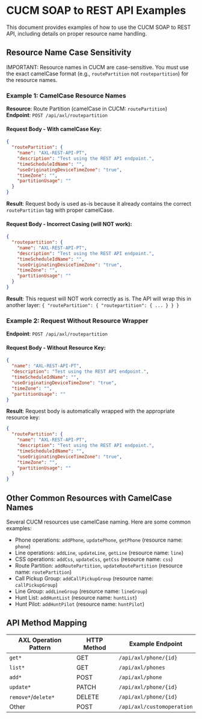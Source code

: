 # CUCM SOAP to REST API Examples

This document provides examples of how to use the CUCM SOAP to REST API, including details on proper resource name handling.

## Resource Name Case Sensitivity

IMPORTANT: Resource names in CUCM are case-sensitive. You must use the exact camelCase format (e.g., `routePartition` not `routepartition`) for the resource names.

### Example 1: CamelCase Resource Names

**Resource**: Route Partition (camelCase in CUCM: `routePartition`)  
**Endpoint**: `POST /api/axl/routepartition`

#### Request Body - With camelCase Key:

```json
{
  "routePartition": {
    "name": "AXL-REST-API-PT",
    "description": "Test using the REST API endpoint.",
    "timeScheduleIdName": "",
    "useOriginatingDeviceTimeZone": "true",
    "timeZone": "",
    "partitionUsage": ""
  }
}
```

**Result**: Request body is used as-is because it already contains the correct `routePartition` tag with proper camelCase.

#### Request Body - Incorrect Casing (will NOT work):

```json
{
  "routepartition": {
    "name": "AXL-REST-API-PT",
    "description": "Test using the REST API endpoint.",
    "timeScheduleIdName": "",
    "useOriginatingDeviceTimeZone": "true",
    "timeZone": "",
    "partitionUsage": ""
  }
}
```

**Result**: This request will NOT work correctly as is. The API will wrap this in another layer: `{ "routePartition": { "routepartition": { ... } } }`

### Example 2: Request Without Resource Wrapper

**Endpoint**: `POST /api/axl/routepartition`

#### Request Body - Without Resource Key:

```json
{
  "name": "AXL-REST-API-PT",
  "description": "Test using the REST API endpoint.",
  "timeScheduleIdName": "",
  "useOriginatingDeviceTimeZone": "true",
  "timeZone": "",
  "partitionUsage": ""
}
```

**Result**: Request body is automatically wrapped with the appropriate resource key:

```json
{
  "routePartition": {
    "name": "AXL-REST-API-PT",
    "description": "Test using the REST API endpoint.",
    "timeScheduleIdName": "",
    "useOriginatingDeviceTimeZone": "true",
    "timeZone": "",
    "partitionUsage": ""
  }
}
```

## Other Common Resources with CamelCase Names

Several CUCM resources use camelCase naming. Here are some common examples:

- Phone operations: `addPhone`, `updatePhone`, `getPhone` (resource name: `phone`)
- Line operations: `addLine`, `updateLine`, `getLine` (resource name: `line`)
- CSS operations: `addCss`, `updateCss`, `getCss` (resource name: `css`)
- Route Partition: `addRoutePartition`, `updateRoutePartition` (resource name: `routePartition`)
- Call Pickup Group: `addCallPickupGroup` (resource name: `callPickupGroup`)
- Line Group: `addLineGroup` (resource name: `lineGroup`)
- Hunt List: `addHuntList` (resource name: `huntList`)
- Hunt Pilot: `addHuntPilot` (resource name: `huntPilot`)

## API Method Mapping

| AXL Operation Pattern | HTTP Method | Example Endpoint          |
|-----------------------|------------|---------------------------|
| `get*`                | GET        | `/api/axl/phone/{id}`     |
| `list*`               | GET        | `/api/axl/phones`         |
| `add*`                | POST        | `/api/axl/phone`          |
| `update*`             | PATCH      | `/api/axl/phone/{id}`     |
| `remove*`/`delete*`   | DELETE     | `/api/axl/phone/{id}`     |
| Other                 | POST       | `/api/axl/customoperation`|
